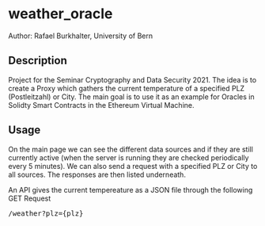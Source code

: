 # weather_oracle
Author: Rafael Burkhalter, University of Bern

## Description
Project for the Seminar Cryptography and Data Security 2021.
The idea is to create a Proxy which gathers the current temperature of a specified PLZ (Postleitzahl) or City.
The main goal is to use it as an example for Oracles in Solidty Smart Contracts in the Ethereum Virtual Machine.

## Usage
On the main page we can see the different data sources and if they are still currently active (when the server is running they are checked periodically every 5 minutes).
We can also send a request with a specified PLZ or City to all sources. The responses are then listed underneath.

An API gives the current tempereature as a JSON file through the following GET Request
<pre>
/weather?plz={plz}
</pre>

